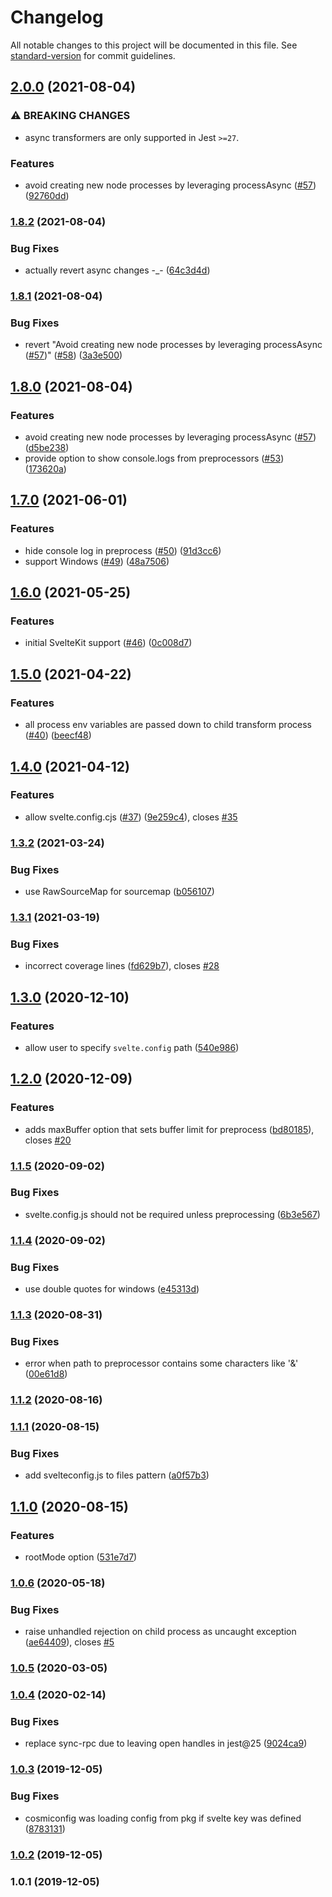 # Changelog

All notable changes to this project will be documented in this file. See [standard-version](https://github.com/conventional-changelog/standard-version) for commit guidelines.

## [2.0.0](https://github.com/mihar-22/svelte-jester/compare/v1.8.2...v2.0.0) (2021-08-04)


### ⚠ BREAKING CHANGES

* async transformers are only supported in Jest `>=27`.

### Features

* avoid creating new node processes by leveraging processAsync ([#57](https://github.com/mihar-22/svelte-jester/issues/57)) ([92760dd](https://github.com/mihar-22/svelte-jester/commit/92760dd821e7685d67ed3d0f0ebff84484db4361))

### [1.8.2](https://github.com/mihar-22/svelte-jester/compare/v1.8.1...v1.8.2) (2021-08-04)


### Bug Fixes

* actually revert async changes -_- ([64c3d4d](https://github.com/mihar-22/svelte-jester/commit/64c3d4dc5a0a9f1f18868ef139686cf10bf70022))

### [1.8.1](https://github.com/mihar-22/svelte-jester/compare/v1.8.0...v1.8.1) (2021-08-04)


### Bug Fixes

* revert "Avoid creating new node processes by leveraging processAsync ([#57](https://github.com/mihar-22/svelte-jester/issues/57))" ([#58](https://github.com/mihar-22/svelte-jester/issues/58)) ([3a3e500](https://github.com/mihar-22/svelte-jester/commit/3a3e500a4815264c8cb6b8c1a4d7415fa2f0fe4a))

## [1.8.0](https://github.com/mihar-22/svelte-jester/compare/v1.7.0...v1.8.0) (2021-08-04)


### Features

* avoid creating new node processes by leveraging processAsync ([#57](https://github.com/mihar-22/svelte-jester/issues/57)) ([d5be238](https://github.com/mihar-22/svelte-jester/commit/d5be238e2ecbaca615947859339a7e5f76eb5abc))
* provide option to show console.logs from preprocessors ([#53](https://github.com/mihar-22/svelte-jester/issues/53)) ([173620a](https://github.com/mihar-22/svelte-jester/commit/173620a7312af994a626d62597ae3971c978bd4f))

## [1.7.0](https://github.com/mihar-22/svelte-jester/compare/v1.6.0...v1.7.0) (2021-06-01)


### Features

* hide console log in preprocess ([#50](https://github.com/mihar-22/svelte-jester/issues/50)) ([91d3cc6](https://github.com/mihar-22/svelte-jester/commit/91d3cc6ab6c44771117513175a6c24eb22470a83))
* support Windows ([#49](https://github.com/mihar-22/svelte-jester/issues/49)) ([48a7506](https://github.com/mihar-22/svelte-jester/commit/48a75061f7ebcaae1d30c514f8775725047d82a8))

## [1.6.0](https://github.com/mihar-22/svelte-jester/compare/v1.5.0...v1.6.0) (2021-05-25)


### Features

* initial SvelteKit support ([#46](https://github.com/mihar-22/svelte-jester/issues/46)) ([0c008d7](https://github.com/mihar-22/svelte-jester/commit/0c008d7e56e03da7d402406655a9edd80dc719cb))

## [1.5.0](https://github.com/mihar-22/svelte-jester/compare/v1.4.0...v1.5.0) (2021-04-22)


### Features

* all process env variables are passed down to child transform process  ([#40](https://github.com/mihar-22/svelte-jester/issues/40)) ([beecf48](https://github.com/mihar-22/svelte-jester/commit/beecf48f2677d5a294f851841896dd0e5779d078))

## [1.4.0](https://github.com/mihar-22/svelte-jester/compare/v1.3.2...v1.4.0) (2021-04-12)


### Features

* allow svelte.config.cjs ([#37](https://github.com/mihar-22/svelte-jester/issues/37)) ([9e259c4](https://github.com/mihar-22/svelte-jester/commit/9e259c4b4d254ee163c67995cacf224e64c229d3)), closes [#35](https://github.com/mihar-22/svelte-jester/issues/35)

### [1.3.2](https://github.com/mihar-22/svelte-jester/compare/v1.3.1...v1.3.2) (2021-03-24)


### Bug Fixes

* use RawSourceMap for sourcemap ([b056107](https://github.com/mihar-22/svelte-jester/commit/b05610769b575c236e66c26e9f480cbb6e2c3ee8))

### [1.3.1](https://github.com/mihar-22/svelte-jester/compare/v1.3.0...v1.3.1) (2021-03-19)


### Bug Fixes

* incorrect coverage lines ([fd629b7](https://github.com/mihar-22/svelte-jester/commit/fd629b73b667f0926873a27b1be59151b4a784e0)), closes [#28](https://github.com/mihar-22/svelte-jester/issues/28)

## [1.3.0](https://github.com/mihar-22/svelte-jester/compare/v1.2.0...v1.3.0) (2020-12-10)


### Features

* allow user to specify `svelte.config` path ([540e986](https://github.com/mihar-22/svelte-jester/commit/540e986bf5bb0bf40eea72056cc5aea62e09f233))

## [1.2.0](https://github.com/mihar-22/svelte-jester/compare/v1.1.5...v1.2.0) (2020-12-09)


### Features

* adds maxBuffer option that sets buffer limit for preprocess ([bd80185](https://github.com/mihar-22/svelte-jester/commit/bd80185d90d09b80989fb6e9af421754c0da938f)), closes [#20](https://github.com/mihar-22/svelte-jester/issues/20)

### [1.1.5](https://github.com/mihar-22/svelte-jester/compare/v1.1.4...v1.1.5) (2020-09-02)


### Bug Fixes

* svelte.config.js should not be required unless preprocessing ([6b3e567](https://github.com/mihar-22/svelte-jester/commit/6b3e56788010d3d00e1fce045470e7e270dad9eb))

### [1.1.4](https://github.com/mihar-22/svelte-jester/compare/v1.1.3...v1.1.4) (2020-09-02)


### Bug Fixes

* use double quotes for windows ([e45313d](https://github.com/mihar-22/svelte-jester/commit/e45313d9680ac9ac14044f9f6d8c8babb49471d2))

### [1.1.3](https://github.com/mihar-22/svelte-jester/compare/v1.1.2...v1.1.3) (2020-08-31)


### Bug Fixes

* error when path to preprocessor contains some characters like '&' ([00e61d8](https://github.com/mihar-22/svelte-jester/commit/00e61d86aaaa764454d8774f9ec63fce01e93869))

### [1.1.2](https://github.com/mihar-22/svelte-jester/compare/v1.1.1...v1.1.2) (2020-08-16)

### [1.1.1](https://github.com/mihar-22/svelte-jester/compare/v1.1.0...v1.1.1) (2020-08-15)


### Bug Fixes

* add svelteconfig.js to files pattern ([a0f57b3](https://github.com/mihar-22/svelte-jester/commit/a0f57b30362dbe53fa5480020cd17e14dcd6011a))

## [1.1.0](https://github.com/mihar-22/svelte-jester/compare/v1.0.6...v1.1.0) (2020-08-15)


### Features

* rootMode option ([531e7d7](https://github.com/mihar-22/svelte-jester/commit/531e7d7ca40a27e82a5bd66f3a8256d3a4325fae))

### [1.0.6](https://github.com/mihar-22/svelte-jester/compare/v1.0.5...v1.0.6) (2020-05-18)


### Bug Fixes

* raise unhandled rejection on child process as uncaught exception ([ae64409](https://github.com/mihar-22/svelte-jester/commit/ae644094bcee93e17ecf3e02f38f29f485ea78c1)), closes [#5](https://github.com/mihar-22/svelte-jester/issues/5)

### [1.0.5](https://github.com/mihar-22/svelte-jester/compare/v1.0.4...v1.0.5) (2020-03-05)

### [1.0.4](https://github.com/mihar-22/svelte-jester/compare/v1.0.3...v1.0.4) (2020-02-14)


### Bug Fixes

* replace sync-rpc due to leaving open handles in jest@25 ([9024ca9](https://github.com/mihar-22/svelte-jester/commit/9024ca93d639c3d7fff863af88d60f2cc8b0b5a4))

### [1.0.3](https://github.com/mihar-22/svelte-jester/compare/v1.0.2...v1.0.3) (2019-12-05)


### Bug Fixes

* cosmiconfig was loading config from pkg if svelte key was defined ([8783131](https://github.com/mihar-22/svelte-jester/commit/8783131a538b6c5263f2069b00d252f44d7acc0e))

### [1.0.2](https://github.com/mihar-22/svelte-jester/compare/v1.0.1...v1.0.2) (2019-12-05)

### 1.0.1 (2019-12-05)
